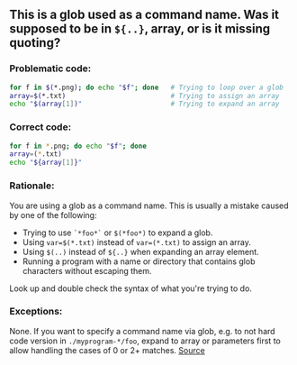 ## This is a glob used as a command name. Was it supposed to be in `${..}`, array, or is it missing quoting?

### Problematic code:

```sh
for f in $(*.png); do echo "$f"; done   # Trying to loop over a glob
array=$(*.txt)                          # Trying to assign an array
echo "$(array[1])"                      # Trying to expand an array
```

### Correct code:

```sh
for f in *.png; do echo "$f"; done
array=(*.txt)
echo "${array[1]}"
```

### Rationale:

You are using a glob as a command name. This is usually a mistake caused by one of the following:

* Trying to use `` `*foo*` `` or `$(*foo*)` to expand a glob. 
* Using `var=$(*.txt)` instead of `var=(*.txt)` to assign an array.
* Using `$(..)` instead of `${..}` when expanding an array element.
* Running a program with a name or directory that contains glob characters without escaping them.

Look up and double check the syntax of what you're trying to do.

### Exceptions:

None. If you want to specify a command name via glob, e.g. to not hard code version in `./myprogram-*/foo`, expand to array or parameters first to allow handling the cases of 0 or 2+ matches. 
[Source](https://github.com/koalaman/shellcheck/wiki/SC2211)

